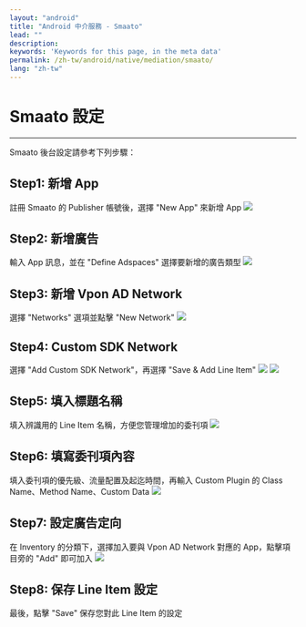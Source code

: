 ```yaml
---
layout: "android"
title: "Android 中介服務 - Smaato"
lead: ""
description:
keywords: 'Keywords for this page, in the meta data'
permalink: /zh-tw/android/native/mediation/smaato/
lang: "zh-tw"
---
```

# Smaato 設定
---
Smaato 後台設定請參考下列步驟：

## Step1: 新增 App
註冊 Smaato 的 Publisher 帳號後，選擇 "New App" 來新增 App
![][1]

## Step2: 新增廣告
輸入 App 訊息，並在 "Define Adspaces" 選擇要新增的廣告類型
![][2]

## Step3: 新增 Vpon AD Network
選擇 "Networks" 選項並點擊 "New Network"
![][3]

## Step4: Custom SDK Network
選擇 "Add Custom SDK Network"，再選擇 "Save & Add Line Item"
![][4]
![][5]

## Step5: 填入標題名稱
填入辨識用的 Line Item 名稱，方便您管理增加的委刊項
![][6]

## Step6: 填寫委刊項內容
填入委刊項的優先級、流量配置及起迄時間，再輸入 Custom Plugin 的 Class Name、Method Name、Custom Data
![][7]

## Step7: 設定廣告定向
在 Inventory 的分類下，選擇加入要與 Vpon AD Network 對應的 App，點擊項目旁的 "Add" 即可加入
![][8]

## Step8: 保存 Line Item 設定
最後，點擊 "Save" 保存您對此 Line Item 的設定


  [1]: {{site.imgurl}}/Smaato_001.png
  [2]: {{site.imgurl}}/Smaato_018.png
  [3]: {{site.imgurl}}/Smaato_003.png
  [4]: {{site.imgurl}}/Smaato_004.png
  [5]: {{site.imgurl}}/Smaato_005.png
  [6]: {{site.imgurl}}/Smaato_006.png
  [7]: {{site.imgurl}}/Smaato_021.png
  [8]: {{site.imgurl}}/Smaato_024.png
